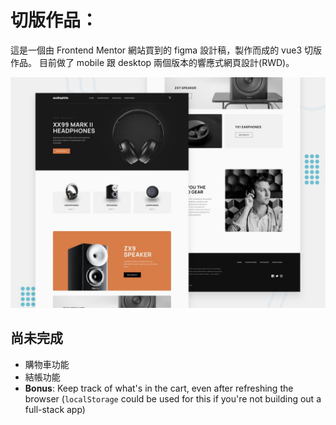 # 切版作品：

這是一個由 Frontend Mentor 網站買到的 figma 設計稿，製作而成的 vue3 切版作品。
目前做了 mobile 跟 desktop 兩個版本的響應式網頁設計(RWD)。

![Design preview for the Audiophile e-commerce website coding challenge](./preview.jpg)

## 尚未完成

- 購物車功能
- 結帳功能
- **Bonus**: Keep track of what's in the cart, even after refreshing the browser (`localStorage` could be used for this if you're not building out a full-stack app)
